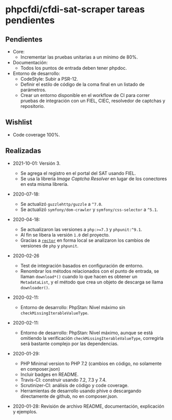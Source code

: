 # phpcfdi/cfdi-sat-scraper tareas pendientes

## Pendientes

- Core:
    - Incrementar las pruebas unitarias a un mínimo de 80%.
- Documentación:
    - Todos los puntos de entrada deben tener phpdoc.
- Entorno de desarrollo:
    - CodeStyle: Subir a PSR-12.
    - Definir el estilo de código de la coma final en un listado de parámetros.
    - Crear un entorno disponible en el workflow de CI para correr pruebas de integración
      con un FIEL, CIEC, resolvedor de captchas y repositorio.

## Wishlist

- Code coverage 100%.

## Realizadas

- 2021-10-01: Versión 3.
    - Se agrega el registro en el portal del SAT usando FIEL.
    - Se usa la librería *Image Captcha Resolver* en lugar de los conectores en esta misma librería.

- 2020-07-18:
    - Se actualizó `guzzlehttp/guzzle` a `^7.0`.
    - Se actualizó `symfony/dom-crawler` y `symfony/css-selector` a `^5.1`.

- 2020-04-18:
    - Se actualizaron las versiones a `php:>=7.3` y `phpunit:^9.1`.
    - Al fin se libera la versión `1.0` del proyecto.
    - Gracias a [`rector`](https://github.com/rectorphp/rector/) en forma local se analizaron
      los cambios de versiones de `php` y `phpunit`.

- 2020-02-26
    - Test de integración basados en configuración de entorno.
    - Renombrar los métodos relacionados con el punto de entrada, se llaman `download*()` cuando lo que hacen es
      obtener un `MetadataList`, y el método que crea un objeto de descarga se llama `downloader()`.

- 2020-02-11:
    - Entorno de desarrollo: PhpStan: Nivel máximo sin `checkMissingIterableValueType`.

- 2020-02-11:
    - Entorno de desarrollo: PhpStan: Nivel máximo, aunque se está omitiendo la verificación
      `checkMissingIterableValueType`, corregirla será bastante complejo por las dependencias.

- 2020-01-29:
    - PHP Minimal version to PHP 7.2 (cambios en código, no solamente en composer.json)
    - Incluir badges en README.
    - Travis-CI: construir usando 7.2, 7.3 y 7.4.
    - Scrutinizer-CI: análisis de código y code coverage.
    - Herramientas de desarrollo usando phive o descargando directamente de github, no en composer.json.

- 2020-01-28: Revisión de archivo README, documentación, explicación y ejemplos.

